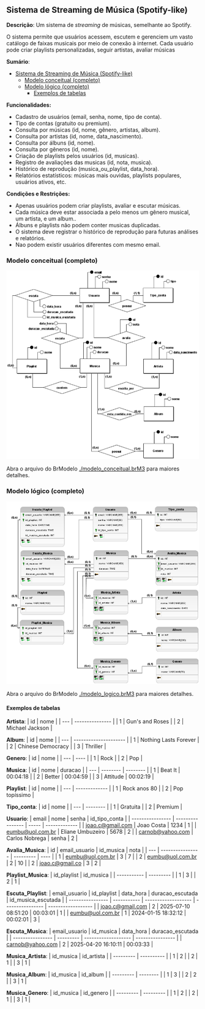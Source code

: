 ## Sistema de Streaming de Música (Spotify-like)

**Descrição**: Um sistema de *streaming* de músicas, semelhante ao Spotify. 

O sistema permite que usuários acessem, escutem e gerenciem um vasto catálogo de faixas musicais por meio de conexão à internet. Cada usuário pode criar playlists personalizadas, seguir artistas, avaliar músicas

**Sumário**:
- [Sistema de Streaming de Música (Spotify-like)](#sistema-de-streaming-de-música-spotify-like)
  - [Modelo conceitual (completo)](#modelo-conceitual-completo)
  - [Modelo lógico (completo)](#modelo-lógico-completo)
    - [Exemplos de tabelas](#exemplos-de-tabelas)


**Funcionalidades:**

- Cadastro de usuários (email, senha, nome, tipo de conta).
- Tipo de contas (gratuito ou premium).
- Consulta por músicas (id, nome, gênero, artistas, album).
- Consulta por artistas (id, nome, data_nascimento).
- Consulta por álbuns (id, nome).
- Consulta por gêneros (id, nome).
- Criação de playlists pelos usuários (id, musicas).
- Registro de avaliações das musicas (id, nota, musica).
- Histórico de reprodução (musica_ou_playlist, data_hora).
- Relatórios estatísticos: músicas mais ouvidas, playlists populares, usuários ativos, etc.

**Condições e Restrições:**

- Apenas usuários podem criar playlists, avaliar e escutar músicas.
- Cada música deve estar associada a pelo menos um gênero musical, um artista, e um album..
- Álbuns e playlists não podem conter musicas duplicadas.
- O sistema deve registrar o histórico de reprodução para futuras análises e relatórios.
- Nao podem existir usuários diferentes com mesmo email.

### Modelo conceitual (completo)

![alt](img/modelo_conceitual.png)

Abra o arquivo do BrModelo [./modelo_conceitual.brM3](./modelo_conceitual.brM3) para maiores detalhes.

### Modelo lógico (completo)

![alt](img/modelo_logico.png)

Abra o arquivo do BrModelo [./modelo_logico.brM3](./modelo_logico.brM3) para maiores detalhes.
 
#### Exemplos de tabelas

**Artista**:
| id  | nome            |
| --- | --------------- |
| 1   | Gun's and Roses |
| 2   | Michael Jackson |

**Album**:
| id  | nome                  |
| --- | --------------------- |
| 1   | Nothing Lasts Forever |
| 2   | Chinese Democracy     |
| 3   | Thriller              |

**Genero**:
| id  | nome |
| --- | ---- |
| 1   | Rock |
| 2   | Pop  |

**Musica**:
| id  | nome     | duracao  |
| --- | -------- | -------- |
| 1   | Beat It  | 00:04:18 |
| 2   | Better   | 00:04:59 |
| 3   | Attitude | 00:02:19 |

**Playlist**:
| id  | nome          |
| --- | ------------- |
| 1   | Rock anos 80  |
| 2   | Pop topíssimo |

**Tipo_conta**:
| id  | nome     |
| --- | -------- |
| 1   | Gratuita |
| 2   | Premium  |

**Usuario**:
| email            | nome             | senha | id_tipo_conta |
| ---------------- | ---------------- | ----- | ------------- |
| joao.c@gmail.com | Joao Costa       | 1234  | 1             |
| eumbu@uol.com.br | Eliane Umbuzeiro | 5678  | 2             |
| carnob@yahoo.com | Carlos Nobrega   | senha | 2             |

**Avalia_Musica**:
| id  | email_usuario    | id_musica | nota |
| --- | ---------------- | --------- | ---- |
| 1   | eumbu@uol.com.br | 3         | 7    |
| 2   | eumbu@uol.com.br | 2         | 10   |
| 2   | joao.c@gmail.co  | 3         | 2    |

**Playlist_Musica**:
| id_playlist | id_musica |
| ----------- | --------- |
| 1           | 3         |
| 2           | 1         |

**Escuta_Playlist**:
| email_usuario    | id_playlist | data_hora           | duracao_escutada | id_musica_escutada |
| ---------------- | ----------- | ------------------- | ---------------- | ------------------ |
| joao.c@gmail.com | 2           | 2025-07-10 08:51:20 | 00:03:01         | 1                  |
| eumbu@uol.com.br | 1           | 2024-01-15 18:32:12 | 00:02:01         | 3                  |

**Escuta_Musica**:
| email_usuario    | id_musica | data_hora           | duracao_escutada |
| ---------------- | --------- | ------------------- | ---------------- |
| carnob@yahoo.com | 2         | 2025-04-20 16:10:11 | 00:03:33         |

**Musica_Artista**:
| id_musica | id_artista |
| --------- | ---------- |
| 1         | 2          |
| 2         | 1          |
| 3         | 1          |

**Musica_Album**:
| id_musica | id_album |
| --------- | -------- |
| 1         | 3        |
| 2         | 2        |
| 3         | 1        |

**Musica_Genero**:
| id_musica | id_genero |
| --------- | --------- |
| 1         | 2         |
| 2         | 1         |
| 3         | 1         |